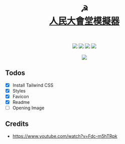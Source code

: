 <h1 align='center'>
  <br />
  ☭
  <br />
  <a href='https://ngseke.github.io/great-hall-of-the-people-simulator/' target='_blank'>
    人民大會堂模擬器
  </a>
  <br />
  <br />
</h1>
<div align='center'>
  <img src='https://img.shields.io/badge/%E5%90%8C%E6%84%8F%E7%8E%87-100%25-brightgreen'>
  <img src='https://img.shields.io/badge/%E9%80%9A%E9%81%8E%E7%8E%87-100%25-green'>
  <img src='https://img.shields.io/badge/-%E8%A6%AA%E8%87%AA%E9%83%A8%E7%BD%B2-blue'>
  <img src='https://img.shields.io/badge/-%E7%B2%BE%E7%94%9A%E7%B4%B0%E8%86%A9-red'>
</div>
<br />

<div align='center'>
  <img src='https://i.imgur.com/kM3lE6D.jpg'>
</div>



## Todos

- [x] Install Tailwind CSS
- [x] Styles
- [x] Favicon
- [x] Readme
- [ ] Opening Image

## Credits
- https://www.youtube.com/watch?v=Fdc-m5hTRpk
